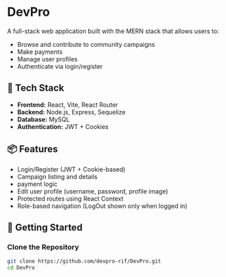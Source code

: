 # DevPro

A full-stack web application built with the MERN stack that allows users to:

- Browse and contribute to community campaigns
- Make payments
- Manage user profiles
- Authenticate via login/register

## 🔧 Tech Stack

- **Frontend:** React, Vite, React Router
- **Backend:** Node.js, Express, Sequelize
- **Database:** MySQL
- **Authentication:** JWT + Cookies

## 📦 Features

- Login/Register (JWT + Cookie-based)
- Campaign listing and details
- payment logic
- Edit user profile (username, password, profile image)
- Protected routes using React Context
- Role-based navigation (LogOut shown only when logged in)

## 🚀 Getting Started

### Clone the Repository

```bash
git clone https://github.com/devpro-rif/DevPro.git
cd DevPro

